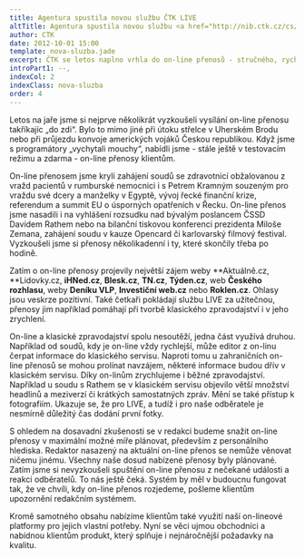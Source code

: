 ```yaml
---
title: Agentura spustila novou službu ČTK LIVE
altTitle: Agentura spustila novou službu <a href="http://nib.ctk.cz/cs/Contract/Product?Prod=help">ČTK&nbsp;LIVE</a>
author: CTK
date: 2012-10-01 15:00
template: nova-sluzba.jade
excerpt: ČTK se letos naplno vrhla do on-line přenosů - stručného, rychlého a průběžného zpravodajství z vybraných významných událostí. Odběratelé je mohou využít přímo k publikaci na internetu nebo jako podklad pro své vlastní on-line přenosy. 
introPart1: --,
indexCol: 2
indexClass: nova-sluzba
order: 4
---
```


Letos na jaře jsme si nejprve několikrát vyzkoušeli vysílání on-line přenosu takříkajíc „do zdi“. Bylo to mimo jiné při útoku střelce v Uherském Brodu nebo při průjezdu konvoje amerických vojáků Českou republikou. Když jsme s programátory „vychytali mouchy“, nabídli jsme - stále ještě v testovacím režimu a zdarma - on-line přenosy klientům. 

On-line přenosem jsme kryli zahájení soudů se zdravotnicí obžalovanou z vražd pacientů v rumburské nemocnici i s Petrem Kramným souzeným pro vraždu své dcery a manželky v Egyptě, vývoj řecké finanční krize, referendum a summit EU o úsporných opatřeních v Řecku. On-line přenos jsme nasadili i na vyhlášení rozsudku nad bývalým poslancem ČSSD Davidem Rathem nebo na bilanční tiskovou konferenci prezidenta Miloše Zemana, zahájení soudu v kauze Opencard či karlovarský filmový festival. Vyzkoušeli jsme si přenosy několikadenní i ty, které skončily třeba po hodině. 

Zatím o on-line přenosy projevily největší zájem weby  **Aktuálně.cz, **Lidovky.cz, **iHNed.cz**, **Blesk.cz**, **TN.cz**, **Týden.cz**, web **Českého rozhlasu**, weby **Deníku VLP**, **Investiční web.cz** nebo **Roklen.cz**. Ohlasy jsou veskrze pozitivní. Také četkaři pokládají službu LIVE za užitečnou, přenosy jim například pomáhají při tvorbě klasického zpravodajství i v jeho zrychlení. 

On-line a klasické zpravodajství spolu nesoutěží, jedna část využívá druhou. Například od soudů, kdy je on-line vždy rychlejší, může editor z on-linu čerpat informace do klasického servisu. Naproti tomu u zahraničních on-line přenosů se mohou prolínat navzájem, některé informace budou dřív v klasickém servisu. Díky on-linům zrychlujeme i běžné zpravodajství. Například u soudu s Rathem se v klasickém servisu objevilo větší množství headlinů a meziverzí či krátkých samostatných zpráv. Mění se také přístup k fotografiím. Ukazuje se, že pro LIVE, a tudíž i pro naše odběratele je nesmírně důležitý čas dodání první fotky.

S ohledem na dosavadní zkušenosti se v redakci budeme snažit on-line přenosy v maximální možné míře plánovat, především z personálního hlediska. Redaktor nasazený na aktuální on-line přenos se nemůže věnovat ničemu jinému. Všechny naše dosud nabízené přenosy byly plánované. Zatím jsme si nevyzkoušeli spuštění on-line přenosu z nečekané události a reakci odběratelů. To nás ještě čeká. Systém by měl v budoucnu fungovat tak, že ve chvíli, kdy on-line přenos rozjedeme, pošleme klientům upozornění  redakčním systémem. 

Kromě samotného obsahu nabízíme klientům také využití naší on-lineové platformy pro jejich vlastní potřeby. Nyní se věci ujmou obchodníci a nabídnou klientům produkt, který splňuje i nejnáročnější požadavky na kvalitu.
